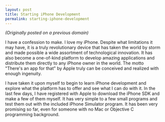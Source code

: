 ```yaml
---
layout: post
title: Starting iPhone Development
permalink: starting-iphone-development
---
```


*(Originally posted on a previous domain)*

I have a confession to make. I love my iPhone. Despite what limitations it may have, it is a truly revolutionary device that has taken the world by storm and made possible a wide assortment of technological innovation. It has also become a one-of-kind platform to develop amazing applications and distribute them directly to any iPhone owner in the world. The motto "There's an app for that" by Apple truly can be conceived and realized with enough ingenuity.

I have taken it upon myself to begin to learn iPhone development and explore what the platform has to offer and see what I can do with it. In the last few days, I have registered with Apple to download the iPhone SDK and make a few of them myself. It has very simple to a few small programs and test them out with the included iPhone Simulator program. It has been very promising so far, even for someone with no Mac or Objective C programming background.
